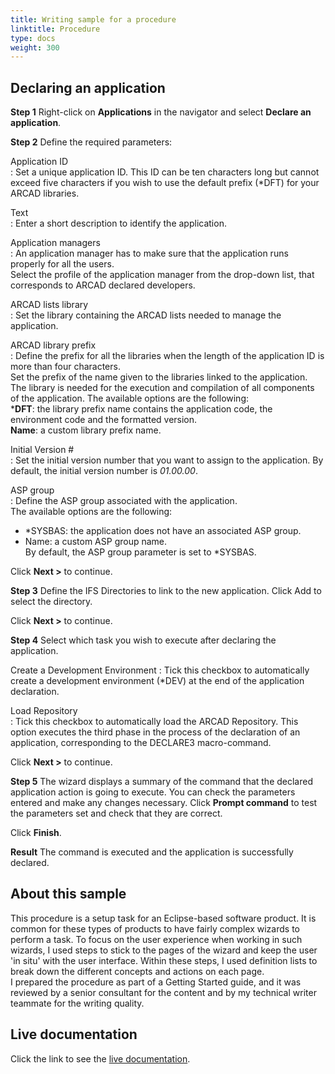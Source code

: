 ```yaml
---
title: Writing sample for a procedure
linktitle: Procedure
type: docs
weight: 300
---
```



## Declaring an application

**Step 1**   Right-click on **Applications** in the navigator and select **Declare an application**.

**Step 2**   Define the required parameters:

Application ID  
: Set a unique application ID. This ID can be ten characters long but cannot exceed five characters if you wish to use the default prefix (*DFT) for your ARCAD libraries.  

Text  
: Enter a short description to identify the application.

Application managers  
: An application manager has to make sure that the application runs properly for all the users.  
    Select the profile of the application manager from the drop-down list, that corresponds to ARCAD declared developers.

ARCAD lists library  
: Set the library containing the ARCAD lists needed to manage the application.

ARCAD library prefix  
: Define the prefix for all the libraries when the length of the application ID is more than four characters.  
    Set the prefix of the name given to the libraries linked to the application. The library is needed for the execution and compilation of all components of the application. The available options are the following:  
        ***DFT**: the library prefix name contains the application code, the environment code and the formatted version.  
        **Name**: a custom library prefix name.

Initial Version #  
: Set the initial version number that you want to assign to the application. By default, the initial version number is *01.00.00*.  

ASP group  
: Define the ASP group associated with the application.  
The available options are the following:  
 - \*SYSBAS: the application does not have an associated ASP group.  
 - Name: a custom ASP group name.  
By default, the ASP group parameter is set to *SYSBAS.  

Click **Next >** to continue.  

**Step 3**   Define the IFS Directories to link to the new application. Click Add to select the directory.  

Click **Next >** to continue.  

**Step 4**   Select which task you wish to execute after declaring the application.

Create a Development Environment
: Tick this checkbox to automatically create a development environment (*DEV) at the end of the application declaration.

Load Repository  
: Tick this checkbox to automatically load the ARCAD Repository. This option executes the third phase in the process of the declaration of an application, corresponding to the DECLARE3 macro-command.  

Click **Next >** to continue.  

**Step 5**   The wizard displays a summary of the command that the declared application action is going to execute. You can check the parameters entered and make any changes necessary.
Click **Prompt command** to test the parameters set and check that they are correct.  

Click **Finish**.  

**Result**   The command is executed and the application is successfully declared.

## About this sample

This procedure is a setup task for an Eclipse-based software product. It is common for these types of products to have fairly complex wizards to perform a task. To focus on the user experience when working in such wizards, I used steps to stick to the pages of the wizard and keep the user 'in situ' with the user interface. Within these steps, I used definition lists to break down the different concepts and actions on each page.  
I prepared the procedure as part of a Getting Started guide, and it was reviewed by a senior consultant for the content and by my technical writer teammate for the writing quality.  

## Live documentation

Click the link to see the [live documentation](https://help-arcad-repository.arcadsoftware.com/Topics/Setup/Declaring-Applications.htm).
